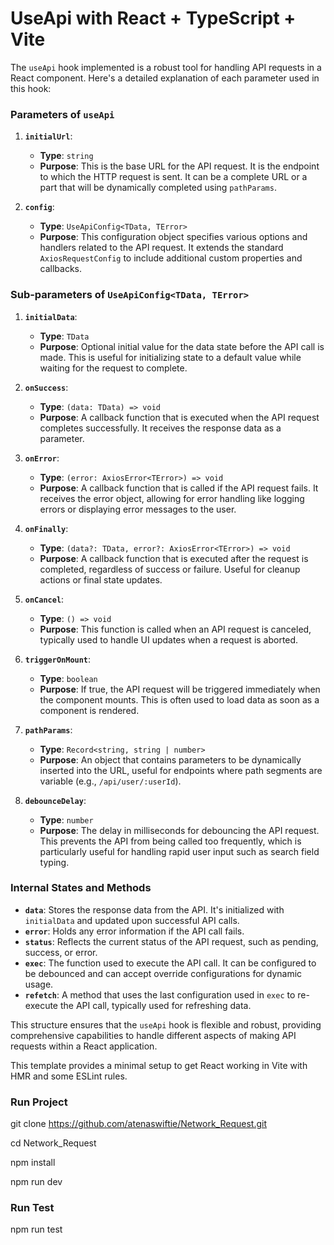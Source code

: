 # UseApi with React + TypeScript + Vite
The `useApi` hook implemented is a robust tool for handling API requests in a React component. Here's a detailed explanation of each parameter used in this hook:
### Parameters of `useApi`

1. **`initialUrl`**:
   - **Type**: `string`
   - **Purpose**: This is the base URL for the API request. It is the endpoint to which the HTTP request is sent. It can be a complete URL or a part that will be dynamically completed using `pathParams`.

2. **`config`**:
   - **Type**: `UseApiConfig<TData, TError>`
   - **Purpose**: This configuration object specifies various options and handlers related to the API request. It extends the standard `AxiosRequestConfig` to include additional custom properties and callbacks.

### Sub-parameters of `UseApiConfig<TData, TError>`

1. **`initialData`**:
   - **Type**: `TData`
   - **Purpose**: Optional initial value for the data state before the API call is made. This is useful for initializing state to a default value while waiting for the request to complete.

2. **`onSuccess`**:
   - **Type**: `(data: TData) => void`
   - **Purpose**: A callback function that is executed when the API request completes successfully. It receives the response data as a parameter.

3. **`onError`**:
   - **Type**: `(error: AxiosError<TError>) => void`
   - **Purpose**: A callback function that is called if the API request fails. It receives the error object, allowing for error handling like logging errors or displaying error messages to the user.

4. **`onFinally`**:
   - **Type**: `(data?: TData, error?: AxiosError<TError>) => void`
   - **Purpose**: A callback function that is executed after the request is completed, regardless of success or failure. Useful for cleanup actions or final state updates.

5. **`onCancel`**:
   - **Type**: `() => void`
   - **Purpose**: This function is called when an API request is canceled, typically used to handle UI updates when a request is aborted.

6. **`triggerOnMount`**:
   - **Type**: `boolean`
   - **Purpose**: If true, the API request will be triggered immediately when the component mounts. This is often used to load data as soon as a component is rendered.

7. **`pathParams`**:
   - **Type**: `Record<string, string | number>`
   - **Purpose**: An object that contains parameters to be dynamically inserted into the URL, useful for endpoints where path segments are variable (e.g., `/api/user/:userId`).

8. **`debounceDelay`**:
   - **Type**: `number`
   - **Purpose**: The delay in milliseconds for debouncing the API request. This prevents the API from being called too frequently, which is particularly useful for handling rapid user input such as search field typing.

### Internal States and Methods

- **`data`**: Stores the response data from the API. It's initialized with `initialData` and updated upon successful API calls.
- **`error`**: Holds any error information if the API call fails.
- **`status`**: Reflects the current status of the API request, such as pending, success, or error.
- **`exec`**: The function used to execute the API call. It can be configured to be debounced and can accept override configurations for dynamic usage.
- **`refetch`**: A method that uses the last configuration used in `exec` to re-execute the API call, typically used for refreshing data.

This structure ensures that the `useApi` hook is flexible and robust, providing comprehensive capabilities to handle different aspects of making API requests within a React application.

This template provides a minimal setup to get React working in Vite with HMR and some ESLint rules.

### Run Project
git clone https://github.com/atenaswiftie/Network_Request.git

cd Network_Request

npm install

npm run dev


### Run Test

npm run test
